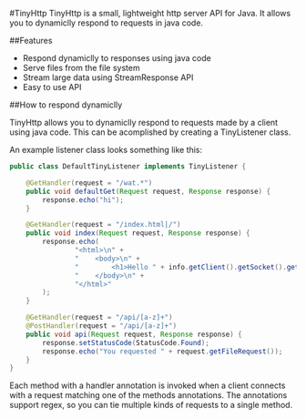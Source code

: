 #TinyHttp
TinyHttp is a small, lightweight http server API for Java. It allows you to dynamiclly respond to requests in java code.

##Features

* Respond dynamiclly to responses using java code
* Serve files from the file system
* Stream large data using StreamResponse API
* Easy to use API

##How to respond dynamiclly

TinyHttp allows you to dynamiclly respond to requests made by a client using java code. This can be acomplished by creating
a TinyListener class.

An example listener class looks something like this:

```java
public class DefaultTinyListener implements TinyListener {

    @GetHandler(request = "/wat.*")
    public void defaultGet(Request request, Response response) {
        response.echo("hi");
    }

    @GetHandler(request = "/index.html|/")
    public void index(Request request, Response response) {
        response.echo(
                "<html>\n" +
                "    <body>\n" +
                "        <h1>Hello " + info.getClient().getSocket().getInetAddress().toString().substring(1) + "!</h1>\n" +
                "    </body>\n" +
                "</html>"
        );
    }

    @GetHandler(request = "/api/[a-z]+")
    @PostHandler(request = "/api/[a-z]+")
    public void api(Request request, Response response) {
        response.setStatusCode(StatusCode.Found);
        response.echo("You requested " + request.getFileRequest());
    }
}
```

Each method with a handler annotation is invoked when a client connects with a request matching one of the methods annotations.
The annotations support regex, so you can tie multiple kinds of requests to a single method.
